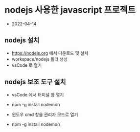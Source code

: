 # nodejs 사용한 javascript 프로젝트

- 2022-04-14

## nodejs 설치

- https://nodejs.org 에서 다운로드 및 설치
- workspace/nodejs 폴더 생성
- vsCode 로 열기

## nodejs 보조 도구 설치

- vsCode 에서 터미널 창 열기
- npm -g install nodemon

- 윈도우 cmd 창을 관리자 모드로 열기
- npm -g install nodemon
